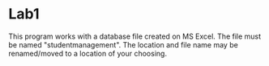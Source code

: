# Lab1

This program works with a database file created on MS Excel. The file must be named "studentmanagement".
The location and file name may be renamed/moved to a location of your choosing.
